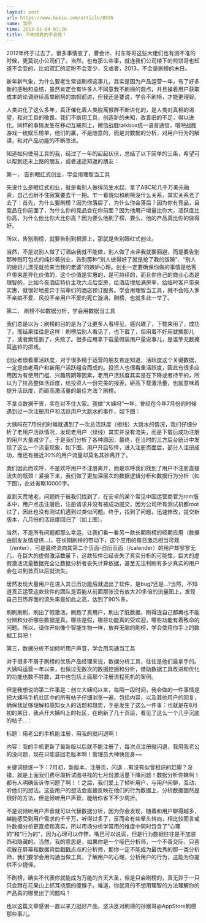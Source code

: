 ```yaml
---
layout: post
url: https://www.huxiu.com/article/8505
name: 祡侪
time: 2013-01-04 07:20
title: 不刷榜真的不会死！
---
```

2012年终于过去了，很多事情变了，曹会计、村东哥哥这些大佬们也有测不准的时候，更莫说小公司们了。当然，也有那么些事，就连我们公司楼下的煎饼哥也知道不会变的，比如双汇的淀粉不会变少，又或者，2013，不会是刷榜的末日。

新年新气象，为什么要老生常谈刷榜这事儿，其实是因为产品运营一年，有了好多新的感触和总结，虽然肯定会有许多人不同意我不刷榜的观点，并且操着用户获取成本的论调继续高举刷榜的旗帜前进，但我还是要说，学会不刷榜，才能更理智。

人类进化了这么多年，真正催化着人类脱离猴群不断进化的，是人类对真相的渴望，和对工具的敬畏。我们不断用工具，创造新的未知，改善旧的不足，得以进化。同样的事情发生在移动互联网上，微信战胜talkbox统一语音通信，唱吧战胜游戏一统娱乐榜单，他们的赢，不是随意的，而是对数据的分析，对用户行为的解读，和对产品功能的不断改进。

知道如何使用工具的我，经过了一年的起起伏伏，总结了以下简单的三条，希望可以帮到还未上路的朋友，或者迷途知返的朋友：

第一， 告别眼红式创业，学会用理智当工具

先说什么是眼红式创业，就是看别人做得风生水起，拿了ABC轮几千万美元融资，自己也耐不住寂寞要去干一把。乍一看貌似和刷榜没什么关系，其实关系老了去了：首先，为什么要刷榜？因为你落后了，为什么你会落后？因为你有竞品，且竞品在你前面了，为什么你的竞品会在你前面？因为他用户增量比你大，活跃度比你高，为什么他比你大比你高？因为要么他刷了榜，要么，他的产品真比你的做得好。

所以，告别刷榜，就要告别到根源上，那就是告别眼红式创业。

当然，不是说别人做了订酒店我就不能做，别人做了点评我就要回避，而是要告别那种贼盯包式的纯抄袭创业，告别那种“别人做得好了就是抢了我的饭碗”、“别人的媳妇儿漂亮就抢来当我的老婆”的嫉妒心理。创业一定要确保你做的事情是给客户带来差异化价值的，这个价值是实惠的，是可持续的，而且你自己的商业心态是理智的。比如今夜酒店特价主攻六点后空房，给酒店增加满房率，给临时客户带来实惠，就很好地差异于前辈们的酒店预订服务。学会用理智当工具，就不会陷入爹不亲娘不爱、风投不亲用户不爱的死亡漩涡，刷榜，也就多此一举了。

第二， 刷榜不如数据分析，学会用数据当工具

我们总是以为：刷榜的目的是为了让更多人看得见，感兴趣了，下载来用了，成功了。而结果往往是这样：刷榜后别人看见了，也下载了，但用着不好用就搁那儿了，或者索性删了，失败了。很多应用拿下载量假装用户量说事儿，是滥竽充数掩耳盗铃的把戏。

创业者很看重活跃度，对于很多精于运营的朋友肯定知道，活跃度这个关键数据，一定是由老用户和新用户活跃组合而成的。投资人也很看重活跃度，因此有很多应用因为有使用门槛、兴趣周期等因素，老用户活跃度其实是在下降或者持平的，所以为了拉高整体活跃度，给投资人一份完美的报表，砸高下载激活量，也就意味着提升活跃度，而砸高激活量的最佳方法？刷榜。

不拿点数据干货，实在对不住大家。我做“大姨吗”一年，曾经在今年7月份的时候遇到过一次注册用户和活跃用户大跳水的事件，如下图：

大姨吗在7月份的时候就遇到了一次总活跃度（橙线）大跳水的情况，我们仔细分析了老用户活跃情况，发现老用户（绿线）其实并没有流失，而是下载后成功注册的用户大量减少了。于是我们分析了各种原因，最终，在当时的三方后台统计中发现了这么一个流量现象，如下图，用户开启软件，进入注册页面后，部分人注册成功，而还有接近30%的用户流量却莫名其妙离开了。

我们因此而欢呼，不是欢呼用户不注册离开，而是欢呼我们找到了用户不注册直接流失的瓶颈！紧接下来，我们做了更加深层次的数据逻辑分析和数据行为分析（如下图)，此处省略10000字。

直到天荒地老，问题终于被我们找到了，在安卓的某个常见中国运营商官方rom版本中，用户点击注册后，注册请求并没有被成功提交，因为公司所有测试机都root过了，因此也没有测试机遇到过类似问题。终于，找到了问题，迅速修改，提交新版本，八月份的活跃度回归了（如上图）。

当然，不是所有问题都那么幸运，让我们看一看另一款长期刷榜的经期应用（数据由朋友友情提供...)，在长期刷榜的带动下，这个应用的每日激活相当可观（/enter），可是最终流向其第二个页面-日历页面（/calender）的用户却寥寥无几，在巨大的虚假激活数量下，这款软件已经丧失了真实分析的可能性，巨大的虚假激活流量数据完全让数据分析者丧失计算依据，甚至无法判断有多少真实的用户会在进到首页以后就流失。

居然发现大量用户在进入其日历功能后就退出了软件，是bug?还是...?当然，不知道真正运营这款软件的团队是否能从前面那张没有放大20多倍的流量图上，发现自己日历界面的流失率是如此之高，达到了90%多。

刷刷刷刷，刷出了假激活，刷跑了真用户，刷出了脏数据，刷得连自己都再也不能分辨和分析哪些数据是真，哪些是假，哪些功能真的受欢迎，哪些功能有着致命的问题。所以，请你开始像个智能生物一样，放弃无脑的刷榜，学会使用你手上的数据工具吧！

第三，数据分析不如倾听用户声音，学会用沟通当工具

对于很多不屑于刷榜的优质产品经理来说，数据分析工具，往往是他们最拿手的。大姨吗运营一年以来，也做过无数次的数据挖掘和分析，借助数据工具改进和优化的功能也数不胜数，其中也包括上面那个注册流程死机的案例。

但是我想说的第二件事是：创立大姨吗以来，每隔一段时间，我会做的一件事情是把大姨吗手机社区中的所有帖子仔细浏览一遍，包括内容，以及其他用户的回复，确保我足够理解和感知女人的话题和趋势，于是发生了这么一件事：也就是在8月初的某日，我点开大姨吗上的社区，在刷新了几十页后，看见了这么一个几乎沉底的帖子…：

标题：用老公的手机能注册，用我的就闪退啊！

内容：我的手机更新了最新版以后就不能注册了，每次点注册就闪退，我用我老公的没问题，现在只能装回老版本啊！管理员大神快现身~~

关键词提炼一下：7月初，新版本，注册页，闪退….有没有似曾相识的赶脚？没错，就是上面我们费尽周折试图寻找的七月份激活量下降问题！数据分析你妹啊！都有人明确告诉你问题了啊！！之后，我们爱上了倾听用户，与用户闲聊，互动，听他们的想法。这些用户的想法会直接反映在他们的行为数据上，分析数据固然是很好的方法，但是倾听用户声音，能给你省下不少周折。

不是说倾听用户声音就可以代替数据分析，因为你会发现，随着和用户聊得越多，越能感受到用户需求的千千万，听得过多了，反而会有些晕头转向，相比较而言或许数据分析更直接和真实，所以市场分析学常用的维度中同时包含了“心理的”和“行为的”，因为心理可以作弊，嘴巴可以说谎，但是行为数据往往是不加装饰和隐藏的。当然，我的意思是，如果你是一个哑巴分析师，一个不善交际，只喜欢躲在屏幕和数据背后戳戳点点的分析师，那你一定不能成为最优秀的那一类分析师，我们要学会用沟通当做工具，了解用户的心理，分析用户的行为，这能为你提供不少捷径。

不刷榜，确实不代表你就能成为万能的齐天大圣，但是只会刷榜的，真无异于一只只会蹲在花果山上抓耳挠腮的傻猴子。难道，你就真的不想用理智的方法理解你的产品真的哪里出了问题吗？

也以这篇文章感谢一直以来力挺好产品，坚决反对刷榜的孙猴哥@AppStore刷榜那些事儿。

